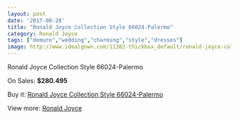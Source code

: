 ```yaml
---
layout: post
date: '2017-08-28'
title: "Ronald Joyce Collection Style 66024-Palermo"
category: Ronald Joyce
tags: ["demure","wedding","charming","style","dresses"]
image: http://www.idealgown.com/11382-thickbox_default/ronald-joyce-collection-style-66024-palermo.jpg
---
```

Ronald Joyce Collection Style 66024-Palermo

On Sales: **$280.495**
<a href="https://www.idealgown.com/en/ronald-joyce/4660-ronald-joyce-collection-style-66024-palermo.html"><amp-img layout="responsive" width="600" height="600" src="//www.idealgown.com/11382-thickbox_default/ronald-joyce-collection-style-66024-palermo.jpg" alt="Ronald Joyce Collection Style 66024-Palermo 0" /></a>
<a href="https://www.idealgown.com/en/ronald-joyce/4660-ronald-joyce-collection-style-66024-palermo.html"><amp-img layout="responsive" width="600" height="600" src="//www.idealgown.com/11384-thickbox_default/ronald-joyce-collection-style-66024-palermo.jpg" alt="Ronald Joyce Collection Style 66024-Palermo 1" /></a>
<a href="https://www.idealgown.com/en/ronald-joyce/4660-ronald-joyce-collection-style-66024-palermo.html"><amp-img layout="responsive" width="600" height="600" src="//www.idealgown.com/11383-thickbox_default/ronald-joyce-collection-style-66024-palermo.jpg" alt="Ronald Joyce Collection Style 66024-Palermo 2" /></a>

Buy it: [Ronald Joyce Collection Style 66024-Palermo](https://www.idealgown.com/en/ronald-joyce/4660-ronald-joyce-collection-style-66024-palermo.html "Ronald Joyce Collection Style 66024-Palermo")

View more: [Ronald Joyce](https://www.idealgown.com/en/56-ronald-joyce "Ronald Joyce")